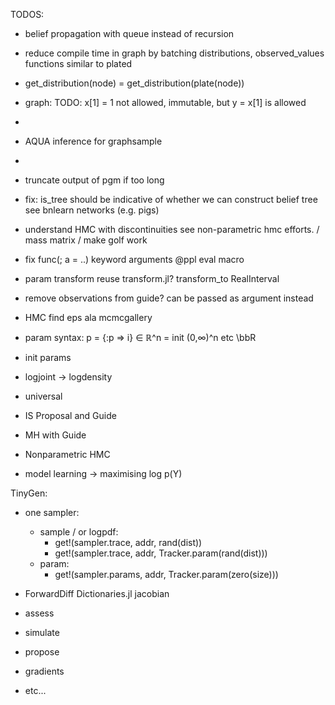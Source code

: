 TODOS:

- belief propagation with queue instead of recursion
- reduce compile time in graph by batching distributions, observed_values functions similar to plated
- get_distribution(node) = get_distribution(plate(node))

- graph: TODO: x[1] = 1 not allowed, immutable, but y = x[1] is allowed
- 
- AQUA inference for graphsample
- 
- truncate output of pgm if too long
- fix: is_tree should be indicative of whether we can construct belief tree see bnlearn networks (e.g. pigs)

- understand HMC with discontinuities see non-parametric hmc efforts. / mass matrix / make golf work

- fix func(; a = ..) keyword arguments @ppl eval macro
- param transform reuse transform.jl? transform_to RealInterval
- remove observations from guide? can be passed as argument instead
- HMC find eps ala mcmcgallery

- param syntax: p = {:p => i} ∈ ℝ^n = init (0,∞)^n etc \bbR
- init params

- logjoint -> logdensity

- universal
- IS Proposal and Guide
- MH with Guide
- Nonparametric HMC

- model learning -> maximising log p(Y)

TinyGen:
- one sampler:
  - sample / or logpdf:
    - get!(sampler.trace, addr, rand(dist))
    - get!(sampler.trace, addr, Tracker.param(rand(dist)))
  - param: 
    - get!(sampler.params, addr, Tracker.param(zero(size)))
- ForwardDiff Dictionaries.jl jacobian

- assess
- simulate
- propose
- gradients
- etc...